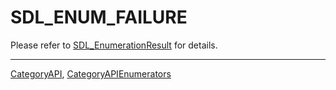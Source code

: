 # SDL_ENUM_FAILURE

Please refer to [SDL_EnumerationResult](SDL_EnumerationResult) for details.

----
[CategoryAPI](CategoryAPI), [CategoryAPIEnumerators](CategoryAPIEnumerators)

